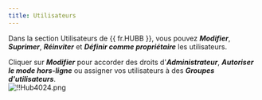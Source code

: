 ```yaml
---
title: Utilisateurs
---
```

Dans la section Utilisateurs de {{ fr.HUBB }}, vous pouvez ***Modifier***, ***Suprimer***, ***Réinviter*** et ***Définir comme propriétaire*** les utilisateurs.  

Cliquer sur ***Modifier*** pour accorder des droits d'***Administrateur***, ***Autoriser le mode hors-ligne*** ou assigner vos utilisateurs à des ***Groupes d'utilisateurs***.  
![!!Hub4024.png](https://webdevolutions.azureedge.net/docs/fr/hub/HUb4024.png) 
